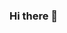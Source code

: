 ### Hi there 👋

<!--
**shivaji50/shivaji50** is a ✨ _special_ ✨ repository because its `README.md` (this file) appears on your GitHub profile.

🔭 Institute / University : Im A Student Of BCA In BMCC , Savitribai Phule University Pune.
🌱 I’m currently learning : C, C++, JAVA, PHP, PYTHON, Machine Learning, JavaScript, NodeJS, MYSQL, NOSQL.
👯 I’m looking to Work on : As Per The Requirement And Interested To Work On Above Languages Which I Learn.
I’m looking for Job Function : Information Technology, Software Developer/Engineer, Software Consultant.
💬 Industry Im Lokking For : Information Technology, Computer Software/Development.
Searching For Job Title : Full Stack Devloper, Frontend Devloper, Backend Devloper.
I'm Looking For Job Type : Entry Level, Intenship, Full-Time, Contract.
📫 How to reach me:
⚡ Fun fact : Interested In Learning New Things, Reading Books.
